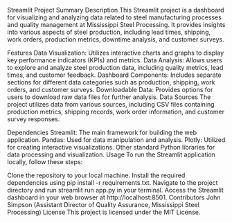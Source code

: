 Streamlit Project Summary
Description
This Streamlit project is a dashboard for visualizing and analyzing data related to steel manufacturing processes and quality management at Mississippi Steel Processing. It provides insights into various aspects of steel production, including lead times, shipping, work orders, production metrics, downtime analysis, and customer surveys.

Features
Data Visualization: Utilizes interactive charts and graphs to display key performance indicators (KPIs) and metrics.
Data Analysis: Allows users to explore and analyze steel production data, including quality metrics, lead times, and customer feedback.
Dashboard Components: Includes separate sections for different data categories such as production, shipping, work orders, and customer surveys.
Downloadable Data: Provides options for users to download raw data files for further analysis.
Data Sources
The project utilizes data from various sources, including CSV files containing production metrics, shipping records, work order information, and customer survey responses.

Dependencies
Streamlit: The main framework for building the web application.
Pandas: Used for data manipulation and analysis.
Plotly: Utilized for creating interactive visualizations.
Other standard Python libraries for data processing and visualization.
Usage
To run the Streamlit application locally, follow these steps:

Clone the repository to your local machine.
Install the required dependencies using pip install -r requirements.txt.
Navigate to the project directory and run streamlit run app.py in your terminal.
Access the Streamlit dashboard in your web browser at http://localhost:8501.
Contributors
John Simpson (Assistant Director of Quality Assurance, Mississippi Steel Processing)
License
This project is licensed under the MIT License.


